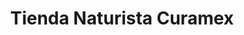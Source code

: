 ---
title: "Tienda Naturista Curamex"
url: /cholula-puebla/tienda-naturista-curamex/
shop: Bioladen
---